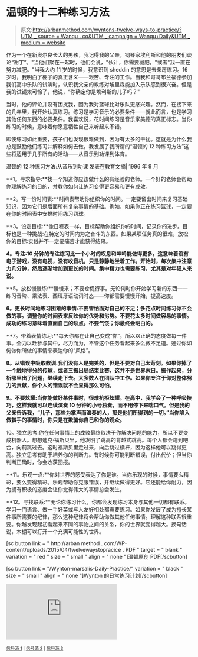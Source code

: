 # 温顿的十二种练习方法

> 原文:[http://arbanmethod.com/wyntons-twelve-ways-to-practice/?UTM _ source = Wanqu . co&UTM _ campaign = Wanqu+Daily&UTM _ medium = website](http://arbanmethod.com/wyntons-twelve-ways-to-practice/?utm_source=wanqu.co&utm_campaign=Wanqu+Daily&utm_medium=website)

作为一个在新奥尔良长大的男孩，我记得我的父亲，钢琴家埃利斯和他的朋友们谈论“谢丁”。"当他们聚在一起时，他们会说，"伙计，你需要减肥，"或者"我一直在努力减肥。"当我大约 11 岁的时候，我意识到 sheddin 的意思是去柴房练习。16 岁时，我明白了棚子的真正含义——艰苦、专注的工作。当我和哥哥布兰福德参加我们高中乐队的试演时，认识我父亲的教练对埃里森能加入乐队感到很兴奋。但是我的试镜太可怜了，他说，“你确定你是埃利斯的儿子吗？"

当时，他的评论并没有困扰我，因为我对篮球比对乐队更感兴趣。然而，在接下来的几年里，我开始认真练习。练习是学习音乐的必要条件——就此而言，也是学习其他任何东西的必要条件。我喜欢说，花时间练习是音乐家美德的真正标志。当你练习的时候，意味着你愿意牺牲自己来听起来不错。

即使练习如此重要，孩子们也发现很难做到，因为有太多的干扰。这就是为什么我总是鼓励他们练习并解释如何去做。我发展了我所谓的“温顿的 12 种练习方法”这些将适用于几乎所有的活动——从音乐到功课到体育。

温顿的 12 种练习方法:从音乐到功课
发表在教育文摘| 1996 年 9 月

**1。寻求指导:**找一个知道你应该做什么的有经验的老师。一个好的老师会帮助你理解练习的目的，并教你如何让练习变得更容易和更有成效。

**2。写一份时间表:**时间表帮助你组织你的时间。一定要留出时间来复习基础知识，因为它们是后面所有复杂事情的基础。例如，如果你正在练习篮球，一定要在你的时间表中安排时间练习罚球。

**3。设定目标:**像日程表一样，目标帮助你组织你的时间，记录你的进步。目标也是一种挑战:在特定的时间内为之奋斗的东西。如果某项任务真的很难，放松你的目标:实践并不一定要痛苦才能获得结果。

**4。专注:10 分钟的专注练习比一个小时的叹息和呻吟能做得更多。这意味着没有电子游戏，没有电视，没有收音机，只是静静地坐着工作。开始时，每次集中注意力几分钟，然后逐渐增加到更长的时间。集中精力也需要练习，尤其是对年轻人来说。**

**5。放松慢慢练:**慢慢来；不要仓促行事。无论何时你开始学习新的东西——练习音阶、乘法表、西班牙语动词时态——你都需要慢慢开始，提高速度。

**6。更长时间地练习困难的事情:不要害怕面对自己的不足；多花点时间练习你不会做的事。调整你的时间表来反映你的优势和劣势。不要花太多时间做容易的事情。成功的练习意味着直面自己的缺点。不要气馁；你最终会明白的。**

**7。带着表情练习:**每天你都在让自己变成“你”，所以以正确的态度做每一件事。全力以赴参与其中，尽力而为，不管这个任务看起来多么微不足道。通过你如何做你所做的事情来表达你的“风格”。

**8。从错误中吸取教训:我们没有人是完美的，但是不要对自己太苛刻。如果你掉了一个触地得分的传球，或者三振出局结束比赛，这并不是世界末日。振作起来，分析哪里出了问题，继续走下去。大多数人在团队中工作。如果你专注于你对整体努力的贡献，你个人的错误就不会显得那么可怕。**

**9。不要炫耀:当你能做好某件事时，很难抗拒炫耀。在高中，我学会了一种呼吸技巧，这样我就可以连续演奏 10 分钟的小号独奏，而不用停下来喘口气。但是我的父亲告诉我，“儿子，那些为掌声而演奏的人，那是他们所得到的一切。”当你陷入做棘手的事情时，你只是在欺骗你自己和你的观众。**

10。独立思考:你在任何事情上的成败最终取决于你解决问题的能力，所以不要变成机器人。想想迪克·福斯贝里，他发明了跳高的背越式跳高。每个人都会跑到吧台，向前跳过去。这时福斯贝里走过来，向后跳过横杆，因为这样他可以跳得更高。独立思考有助于培养你的判断力。有时候你可能判断错误，付出代价；但当你判断正确时，你会收获回报。

**11。乐观一点:**你对世界的感受表达了你是谁。当你乐观的时候，事情要么精彩，要么变得精彩。乐观帮助你克服错误，并继续做得更好。它还能给你耐力，因为拥有积极的态度会让你觉得伟大的事情总会发生。

**12。寻找联系:**无论你练习什么，你都会发现练习本身与其他一切都有联系。学习一门语言、做一手好菜或与人友好相处都需要练习。如果你发展了成为擅长某件事所需要的纪律，那么这种纪律将会帮助你做其他任何事情。理解这种联系很重要。你越发现起初看起来不同的事物之间的关系，你的世界就变得越大。换句话说，木棚可以打开一个充满可能性的世界。

[sc button link = " http://arban method . com/WP-content/uploads/2015/04/twelvewaystopracice . PDF " target = " blank " variation = " red " size = " small " align = " none "]温顿原创 PDF[/scbutton]

[sc button link = "/Wynton-marsalis-Daily-Practice/" variation = " black " size = " small " align = " none "]Wynton 的日常练习计划[/scbutton]

<iframe loading="lazy" src="https://www.youtube.com/embed/TJVGkSzO-nQ?rel=0" frameborder="0" allowfullscreen="">视频</iframe>

<small>[信号源 1](https://artanddancing.wordpress.com/2010/11/28/words-of-wisdom-twelve-ways-to-practice-by-wynton-marsalis/) | [信号源 2](http://abel.hive.no/trumpet/practice/WYNTON_MARSALIS_RULES.html) | [信号源 3](http://thepracticeofpractice.com/2013/04/10/12-rules-of-practice-from-wynton-marsalis/)</small>